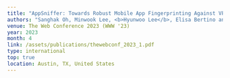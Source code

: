 ```yaml
---
title: "AppSniffer: Towards Robust Mobile App Fingerprinting Against VPN"
authors: "Sanghak Oh, Minwook Lee, <b>Hyunwoo Lee</b>, Elisa Bertino and Hyoungshick Kim"
venue: The Web Conference 2023 (WWW '23)
year: 2023
month: 4
link: /assets/publications/thewebconf_2023_1.pdf
type: international
top: true
location: Austin, TX, United States
---
```

